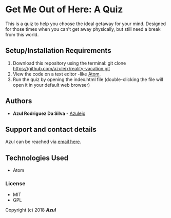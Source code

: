 # Get Me Out of Here: A Quiz

This is a quiz to help you choose the ideal getaway for your mind. Designed for those times when you can't get away physically, but still need a break from this world.

## Setup/Installation Requirements

1. Download this repository using the terminal: git clone https://github.com/azulejx/reality-vacation.git
2. View the code on a text editor -like [Atom](https://atom.io/).
3. Run the quiz by opening the index.html file (double-clicking the file will open it in your default web browser)

## Authors

* **Azul Rodriguez Da Silva** - [Azulejx](https://github.com/azulejx)

## Support and contact details

Azul can be reached via [email here](mailto:azulejx@gmail.com).

## Technologies Used

* Atom

### License

* MIT
* GPL

Copyright (c) 2018 **_Azul_**
